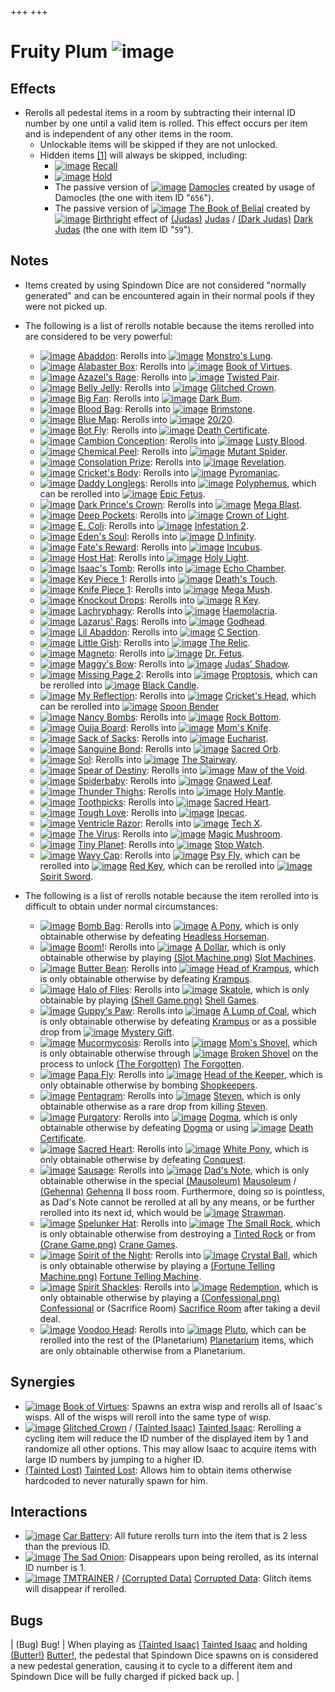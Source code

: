 +++
+++

 # Fruity Plum ![image](/image/Fruity_Plum.png) 


Effects
---------


* Rerolls all pedestal items in a room by subtracting their internal ID number by one until a valid item is rolled. This effect occurs per item and is independent of any other items in the room.
	+ Unlockable items will be skipped if they are not unlocked.
	+ Hidden items [[1]](#cite_note-1) will always be skipped, including:
		- [![image](/image/Recall.png)](/wiki/Recall "Recall") [Recall](/wiki/Recall "Recall")
		- [![image](/image/Hold.png)](/wiki/Hold "Hold") [Hold](/wiki/Hold "Hold")
		- The passive version of [![image](/image/Damocles.png)](/wiki/Damocles "Damocles") [Damocles](/wiki/Damocles "Damocles") created by usage of Damocles (the one with item ID "`656`").
		- The passive version of [![image](/image/The_Book_of_Belial.png)](/wiki/The_Book_of_Belial "The Book of Belial") [The Book of Belial](/wiki/The_Book_of_Belial "The Book of Belial") created by [![image](/image/Birthright.png)](/wiki/Birthright "Birthright") [Birthright](/wiki/Birthright "Birthright") effect of  [(Judas)](/wiki/Judas "Judas") [Judas](/wiki/Judas "Judas") /  [(Dark Judas)](/wiki/Dark_Judas "Dark Judas") [Dark Judas](/wiki/Dark_Judas "Dark Judas") (the one with item ID "`59`").


Notes
-------


* Items created by using Spindown Dice are not considered "normally generated" and can be encountered again in their normal pools if they were not picked up.
* The following is a list of rerolls notable because the items rerolled into are considered to be very powerful:
	+ [![image](/image/Abaddon.png)](/wiki/Abaddon "Abaddon") [Abaddon](/wiki/Abaddon "Abaddon"): Rerolls into [![image](/image/Monstro%27s_Lung.png)](/wiki/Monstro%27s_Lung "Monstro's Lung") [Monstro's Lung](/wiki/Monstro%27s_Lung "Monstro's Lung").
	+ [![image](/image/Alabaster_Box.png)](/wiki/Alabaster_Box "Alabaster Box") [Alabaster Box](/wiki/Alabaster_Box "Alabaster Box"): Rerolls into [![image](/image/Book_of_Virtues.png)](/wiki/Book_of_Virtues "Book of Virtues") [Book of Virtues](/wiki/Book_of_Virtues "Book of Virtues").
	+ [![image](/image/Azazel%27s_Rage.png)](/wiki/Azazel%27s_Rage "Azazel's Rage") [Azazel's Rage](/wiki/Azazel%27s_Rage "Azazel's Rage"): Rerolls into [![image](/image/Twisted_Pair.png)](/wiki/Twisted_Pair "Twisted Pair") [Twisted Pair](/wiki/Twisted_Pair "Twisted Pair").
	+ [![image](/image/Belly_Jelly.png)](/wiki/Belly_Jelly "Belly Jelly") [Belly Jelly](/wiki/Belly_Jelly "Belly Jelly"): Rerolls into [![image](/image/Glitched_Crown.png)](/wiki/Glitched_Crown "Glitched Crown") [Glitched Crown](/wiki/Glitched_Crown "Glitched Crown").
	+ [![image](/image/Big_Fan.png)](/wiki/Big_Fan "Big Fan") [Big Fan](/wiki/Big_Fan "Big Fan"): Rerolls into [![image](/image/Dark_Bum.png)](/wiki/Dark_Bum "Dark Bum") [Dark Bum](/wiki/Dark_Bum "Dark Bum").
	+ [![image](/image/Blood_Bag.png)](/wiki/Blood_Bag "Blood Bag") [Blood Bag](/wiki/Blood_Bag "Blood Bag"): Rerolls into [![image](/image/Brimstone.png)](/wiki/Brimstone "Brimstone") [Brimstone](/wiki/Brimstone "Brimstone").
	+ [![image](/image/Blue_Map.png)](/wiki/Blue_Map "Blue Map") [Blue Map](/wiki/Blue_Map "Blue Map"): Rerolls into [![image](/image/20/20.png)](/wiki/20/20 "20/20") [20/20](/wiki/20/20 "20/20").
	+ [![image](/image/Bot_Fly.png)](/wiki/Bot_Fly "Bot Fly") [Bot Fly](/wiki/Bot_Fly "Bot Fly"): Rerolls into [![image](/image/Death_Certificate.png)](/wiki/Death_Certificate "Death Certificate") [Death Certificate](/wiki/Death_Certificate "Death Certificate").
	+ [![image](/image/Cambion_Conception.png)](/wiki/Cambion_Conception "Cambion Conception") [Cambion Conception](/wiki/Cambion_Conception "Cambion Conception"): Rerolls into [![image](/image/Lusty_Blood.png)](/wiki/Lusty_Blood "Lusty Blood") [Lusty Blood](/wiki/Lusty_Blood "Lusty Blood").
	+ [![image](/image/Chemical_Peel.png)](/wiki/Chemical_Peel "Chemical Peel") [Chemical Peel](/wiki/Chemical_Peel "Chemical Peel"): Rerolls into [![image](/image/Mutant_Spider.png)](/wiki/Mutant_Spider "Mutant Spider") [Mutant Spider](/wiki/Mutant_Spider "Mutant Spider").
	+ [![image](/image/Consolation_Prize.png)](/wiki/Consolation_Prize "Consolation Prize") [Consolation Prize](/wiki/Consolation_Prize "Consolation Prize"): Rerolls into [![image](/image/Revelation.png)](/wiki/Revelation "Revelation") [Revelation](/wiki/Revelation "Revelation").
	+ [![image](/image/Cricket%27s_Body.png)](/wiki/Cricket%27s_Body "Cricket's Body") [Cricket's Body](/wiki/Cricket%27s_Body "Cricket's Body"): Rerolls into [![image](/image/Pyromaniac.png)](/wiki/Pyromaniac "Pyromaniac") [Pyromaniac](/wiki/Pyromaniac "Pyromaniac").
	+ [![image](/image/Daddy_Longlegs.png)](/wiki/Daddy_Longlegs "Daddy Longlegs") [Daddy Longlegs](/wiki/Daddy_Longlegs "Daddy Longlegs"): Rerolls into [![image](/image/Polyphemus.png)](/wiki/Polyphemus "Polyphemus") [Polyphemus](/wiki/Polyphemus "Polyphemus"), which can be rerolled into [![image](/image/Epic_Fetus.png)](/wiki/Epic_Fetus "Epic Fetus") [Epic Fetus](/wiki/Epic_Fetus "Epic Fetus").
	+ [![image](/image/Dark_Prince%27s_Crown.png)](/wiki/Dark_Prince%27s_Crown "Dark Prince's Crown") [Dark Prince's Crown](/wiki/Dark_Prince%27s_Crown "Dark Prince's Crown"): Rerolls into [![image](/image/Mega_Blast.png)](/wiki/Mega_Blast "Mega Blast") [Mega Blast](/wiki/Mega_Blast "Mega Blast").
	+ [![image](/image/Deep_Pockets.png)](/wiki/Deep_Pockets "Deep Pockets") [Deep Pockets](/wiki/Deep_Pockets "Deep Pockets"): Rerolls into [![image](/image/Crown_of_Light.png)](/wiki/Crown_of_Light "Crown of Light") [Crown of Light](/wiki/Crown_of_Light "Crown of Light").
	+ [![image](/image/E._Coli.png)](/wiki/E._Coli "E. Coli") [E. Coli](/wiki/E._Coli "E. Coli"): Rerolls into [![image](/image/Infestation_2.png)](/wiki/Infestation_2 "Infestation 2") [Infestation 2](/wiki/Infestation_2 "Infestation 2").
	+ [![image](/image/Eden%27s_Soul.png)](/wiki/Eden%27s_Soul "Eden's Soul") [Eden's Soul](/wiki/Eden%27s_Soul "Eden's Soul"): Rerolls into [![image](/image/D_Infinity.png)](/wiki/D_Infinity "D Infinity") [D Infinity](/wiki/D_Infinity "D Infinity").
	+ [![image](/image/Fate%27s_Reward.png)](/wiki/Fate%27s_Reward "Fate's Reward") [Fate's Reward](/wiki/Fate%27s_Reward "Fate's Reward"): Rerolls into [![image](/image/Incubus.png)](/wiki/Incubus "Incubus") [Incubus](/wiki/Incubus "Incubus").
	+ [![image](/image/Host_Hat.png)](/wiki/Host_Hat "Host Hat") [Host Hat](/wiki/Host_Hat "Host Hat"): Rerolls into [![image](/image/Holy_Light.png)](/wiki/Holy_Light "Holy Light") [Holy Light](/wiki/Holy_Light "Holy Light").
	+ [![image](/image/Isaac%27s_Tomb.png)](/wiki/Isaac%27s_Tomb "Isaac's Tomb") [Isaac's Tomb](/wiki/Isaac%27s_Tomb "Isaac's Tomb"): Rerolls into [![image](/image/Echo_Chamber.png)](/wiki/Echo_Chamber "Echo Chamber") [Echo Chamber](/wiki/Echo_Chamber "Echo Chamber").
	+ [![image](/image/Key_Piece_1.png)](/wiki/Key_Piece_1 "Key Piece 1") [Key Piece 1](/wiki/Key_Piece_1 "Key Piece 1"): Rerolls into [![image](/image/Death%27s_Touch.png)](/wiki/Death%27s_Touch "Death's Touch") [Death's Touch](/wiki/Death%27s_Touch "Death's Touch").
	+ [![image](/image/Knife_Piece_1.png)](/wiki/Knife_Piece_1 "Knife Piece 1") [Knife Piece 1](/wiki/Knife_Piece_1 "Knife Piece 1"): Rerolls into [![image](/image/Mega_Mush.png)](/wiki/Mega_Mush "Mega Mush") [Mega Mush](/wiki/Mega_Mush "Mega Mush").
	+ [![image](/image/Knockout_Drops.png)](/wiki/Knockout_Drops "Knockout Drops") [Knockout Drops](/wiki/Knockout_Drops "Knockout Drops"): Rerolls into [![image](/image/R_Key.png)](/wiki/R_Key "R Key") [R Key](/wiki/R_Key "R Key").
	+ [![image](/image/Lachryphagy.png)](/wiki/Lachryphagy "Lachryphagy") [Lachryphagy](/wiki/Lachryphagy "Lachryphagy"): Rerolls into [![image](/image/Haemolacria.png)](/wiki/Haemolacria "Haemolacria") [Haemolacria](/wiki/Haemolacria "Haemolacria").
	+ [![image](/image/Lazarus%27_Rags.png)](/wiki/Lazarus%27_Rags "Lazarus' Rags") [Lazarus' Rags](/wiki/Lazarus%27_Rags "Lazarus' Rags"): Rerolls into [![image](/image/Godhead.png)](/wiki/Godhead "Godhead") [Godhead](/wiki/Godhead "Godhead").
	+ [![image](/image/Lil_Abaddon.png)](/wiki/Lil_Abaddon "Lil Abaddon") [Lil Abaddon](/wiki/Lil_Abaddon "Lil Abaddon"): Rerolls into [![image](/image/C_Section.png)](/wiki/C_Section "C Section") [C Section](/wiki/C_Section "C Section").
	+ [![image](/image/Little_Gish.png)](/wiki/Little_Gish "Little Gish") [Little Gish](/wiki/Little_Gish "Little Gish"): Rerolls into [![image](/image/The_Relic.png)](/wiki/The_Relic "The Relic") [The Relic](/wiki/The_Relic "The Relic").
	+ [![image](/image/Magneto.png)](/wiki/Magneto "Magneto") [Magneto](/wiki/Magneto "Magneto"): Rerolls into [![image](/image/Dr._Fetus.png)](/wiki/Dr._Fetus "Dr. Fetus") [Dr. Fetus](/wiki/Dr._Fetus "Dr. Fetus").
	+ [![image](/image/Maggy%27s_Bow.png)](/wiki/Maggy%27s_Bow "Maggy's Bow") [Maggy's Bow](/wiki/Maggy%27s_Bow "Maggy's Bow"): Rerolls into [![image](/image/Judas%27_Shadow.png)](/wiki/Judas%27_Shadow "Judas' Shadow") [Judas' Shadow](/wiki/Judas%27_Shadow "Judas' Shadow").
	+ [![image](/image/Missing_Page_2.png)](/wiki/Missing_Page_2 "Missing Page 2") [Missing Page 2](/wiki/Missing_Page_2 "Missing Page 2"): Rerolls into [![image](/image/Proptosis.png)](/wiki/Proptosis "Proptosis") [Proptosis](/wiki/Proptosis "Proptosis"), which can be rerolled into [![image](/image/Black_Candle.png)](/wiki/Black_Candle "Black Candle") [Black Candle](/wiki/Black_Candle "Black Candle").
	+ [![image](/image/My_Reflection.png)](/wiki/My_Reflection "My Reflection") [My Reflection](/wiki/My_Reflection "My Reflection"): Rerolls into [![image](/image/Cricket%27s_Head.png)](/wiki/Cricket%27s_Head "Cricket's Head") [Cricket's Head](/wiki/Cricket%27s_Head "Cricket's Head"), which can be rerolled into [![image](/image/Spoon_Bender.png)](/wiki/Spoon_Bender "Spoon Bender") [Spoon Bender](/wiki/Spoon_Bender "Spoon Bender")
	+ [![image](/image/Nancy_Bombs.png)](/wiki/Nancy_Bombs "Nancy Bombs") [Nancy Bombs](/wiki/Nancy_Bombs "Nancy Bombs"): Rerolls into [![image](/image/Rock_Bottom.png)](/wiki/Rock_Bottom "Rock Bottom") [Rock Bottom](/wiki/Rock_Bottom "Rock Bottom").
	+ [![image](/image/Ouija_Board.png)](/wiki/Ouija_Board "Ouija Board") [Ouija Board](/wiki/Ouija_Board "Ouija Board"): Rerolls into [![image](/image/Mom%27s_Knife.png)](/wiki/Mom%27s_Knife "Mom's Knife") [Mom's Knife](/wiki/Mom%27s_Knife "Mom's Knife").
	+ [![image](/image/Sack_of_Sacks.png)](/wiki/Sack_of_Sacks "Sack of Sacks") [Sack of Sacks](/wiki/Sack_of_Sacks "Sack of Sacks"): Rerolls into [![image](/image/Eucharist.png)](/wiki/Eucharist "Eucharist") [Eucharist](/wiki/Eucharist "Eucharist").
	+ [![image](/image/Sanguine_Bond.png)](/wiki/Sanguine_Bond "Sanguine Bond") [Sanguine Bond](/wiki/Sanguine_Bond "Sanguine Bond"): Rerolls into [![image](/image/Sacred_Orb.png)](/wiki/Sacred_Orb "Sacred Orb") [Sacred Orb](/wiki/Sacred_Orb "Sacred Orb").
	+ [![image](/image/Sol.png)](/wiki/Sol "Sol") [Sol](/wiki/Sol "Sol"): Rerolls into [![image](/image/The_Stairway.png)](/wiki/The_Stairway "The Stairway") [The Stairway](/wiki/The_Stairway "The Stairway").
	+ [![image](/image/Spear_of_Destiny.png)](/wiki/Spear_of_Destiny "Spear of Destiny") [Spear of Destiny](/wiki/Spear_of_Destiny "Spear of Destiny"): Rerolls into [![image](/image/Maw_of_the_Void.png)](/wiki/Maw_of_the_Void "Maw of the Void") [Maw of the Void](/wiki/Maw_of_the_Void "Maw of the Void").
	+ [![image](/image/Spiderbaby.png)](/wiki/Spiderbaby "Spiderbaby") [Spiderbaby](/wiki/Spiderbaby "Spiderbaby"): Rerolls into [![image](/image/Gnawed_Leaf.png)](/wiki/Gnawed_Leaf "Gnawed Leaf") [Gnawed Leaf](/wiki/Gnawed_Leaf "Gnawed Leaf").
	+ [![image](/image/Thunder_Thighs.png)](/wiki/Thunder_Thighs "Thunder Thighs") [Thunder Thighs](/wiki/Thunder_Thighs "Thunder Thighs"): Rerolls into [![image](/image/Holy_Mantle.png)](/wiki/Holy_Mantle "Holy Mantle") [Holy Mantle](/wiki/Holy_Mantle "Holy Mantle").
	+ [![image](/image/Toothpicks.png)](/wiki/Toothpicks "Toothpicks") [Toothpicks](/wiki/Toothpicks "Toothpicks"): Rerolls into [![image](/image/Sacred_Heart.png)](/wiki/Sacred_Heart "Sacred Heart") [Sacred Heart](/wiki/Sacred_Heart "Sacred Heart").
	+ [![image](/image/Tough_Love.png)](/wiki/Tough_Love "Tough Love") [Tough Love](/wiki/Tough_Love "Tough Love"): Rerolls into [![image](/image/Ipecac.png)](/wiki/Ipecac "Ipecac") [Ipecac](/wiki/Ipecac "Ipecac").
	+ [![image](/image/Ventricle_Razor.png)](/wiki/Ventricle_Razor "Ventricle Razor") [Ventricle Razor](/wiki/Ventricle_Razor "Ventricle Razor"): Rerolls into [![image](/image/Tech_X.png)](/wiki/Tech_X "Tech X") [Tech X](/wiki/Tech_X "Tech X").
	+ [![image](/image/The_Virus.png)](/wiki/The_Virus "The Virus") [The Virus](/wiki/The_Virus "The Virus"): Rerolls into [![image](/image/Magic_Mushroom.png)](/wiki/Magic_Mushroom "Magic Mushroom") [Magic Mushroom](/wiki/Magic_Mushroom "Magic Mushroom").
	+ [![image](/image/Tiny_Planet.png)](/wiki/Tiny_Planet "Tiny Planet") [Tiny Planet](/wiki/Tiny_Planet "Tiny Planet"): Rerolls into [![image](/image/Stop_Watch.png)](/wiki/Stop_Watch "Stop Watch") [Stop Watch](/wiki/Stop_Watch "Stop Watch").
	+ [![image](/image/Wavy_Cap.png)](/wiki/Wavy_Cap "Wavy Cap") [Wavy Cap](/wiki/Wavy_Cap "Wavy Cap"): Rerolls into [![image](/image/Psy_Fly.png)](/wiki/Psy_Fly "Psy Fly") [Psy Fly](/wiki/Psy_Fly "Psy Fly"), which can be rerolled into [![image](/image/Red_Key.png)](/wiki/Red_Key "Red Key") [Red Key](/wiki/Red_Key "Red Key"), which can be rerolled into [![image](/image/Spirit_Sword.png)](/wiki/Spirit_Sword "Spirit Sword") [Spirit Sword](/wiki/Spirit_Sword "Spirit Sword").


* The following is a list of rerolls notable because the item rerolled into is difficult to obtain under normal circumstances:
	+ [![image](/image/Bomb_Bag.png)](/wiki/Bomb_Bag "Bomb Bag") [Bomb Bag](/wiki/Bomb_Bag "Bomb Bag"): Rerolls into [![image](/image/A_Pony.png)](/wiki/A_Pony "A Pony") [A Pony](/wiki/A_Pony "A Pony"), which is only obtainable otherwise by defeating [Headless Horseman](/wiki/Headless_Horseman "Headless Horseman").
	+ [![image](/image/Boom!.png)](/wiki/Boom! "Boom!") [Boom!](/wiki/Boom! "Boom!"): Rerolls into [![image](/image/A_Dollar.png)](/wiki/A_Dollar "A Dollar") [A Dollar](/wiki/A_Dollar "A Dollar"), which is only obtainable otherwise by playing [(Slot Machine.png)](https://static.wikia.nocookie.net/bindingofisaacre_gamepedia/images/f/fe/Slot_Machine.png/revision/latest?cb=20210825012434) [Slot Machines](/wiki/Machines#Slot_Machine "Machines").
	+ [![image](/image/Butter_Bean.png)](/wiki/Butter_Bean "Butter Bean") [Butter Bean](/wiki/Butter_Bean "Butter Bean"): Rerolls into [![image](/image/Head_of_Krampus.png)](/wiki/Head_of_Krampus "Head of Krampus") [Head of Krampus](/wiki/Head_of_Krampus "Head of Krampus"), which is only obtainable otherwise by defeating [Krampus](/wiki/Krampus "Krampus").
	+ [![image](/image/Halo_of_Flies.png)](/wiki/Halo_of_Flies "Halo of Flies") [Halo of Flies](/wiki/Halo_of_Flies "Halo of Flies"): Rerolls into [![image](/image/Skatole.png)](/wiki/Skatole "Skatole") [Skatole](/wiki/Skatole "Skatole"), which is only obtainable by playing [(Shell Game.png)](https://static.wikia.nocookie.net/bindingofisaacre_gamepedia/images/0/01/Shell_Game.png/revision/latest?cb=20210825012352) [Shell Games](/wiki/Beggar#Shell_Game "Beggar").
	+ [![image](/image/Guppy%27s_Paw.png)](/wiki/Guppy%27s_Paw "Guppy's Paw") [Guppy's Paw](/wiki/Guppy%27s_Paw "Guppy's Paw"): Rerolls into [![image](/image/A_Lump_of_Coal.png)](/wiki/A_Lump_of_Coal "A Lump of Coal") [A Lump of Coal](/wiki/A_Lump_of_Coal "A Lump of Coal"), which is only obtainable otherwise by defeating [Krampus](/wiki/Krampus "Krampus") or as a possible drop from [![image](/image/Mystery_Gift.png)](/wiki/Mystery_Gift "Mystery Gift") [Mystery Gift](/wiki/Mystery_Gift "Mystery Gift").
	+ [![image](/image/Mucormycosis.png)](/wiki/Mucormycosis "Mucormycosis") [Mucormycosis](/wiki/Mucormycosis "Mucormycosis"): Rerolls into [![image](/image/Mom%27s_Shovel.png)](/wiki/Mom%27s_Shovel "Mom's Shovel") [Mom's Shovel](/wiki/Mom%27s_Shovel "Mom's Shovel"), which is only obtainable otherwise through [![image](/image/Broken_Shovel.png)](/wiki/Broken_Shovel "Broken Shovel") [Broken Shovel](/wiki/Broken_Shovel "Broken Shovel") on the process to unlock  [(The Forgotten)](/wiki/The_Forgotten "The Forgotten") [The Forgotten](/wiki/The_Forgotten "The Forgotten").
	+ [![image](/image/Papa_Fly.png)](/wiki/Papa_Fly "Papa Fly") [Papa Fly](/wiki/Papa_Fly "Papa Fly"): Rerolls into [![image](/image/Head_of_the_Keeper.png)](/wiki/Head_of_the_Keeper "Head of the Keeper") [Head of the Keeper](/wiki/Head_of_the_Keeper "Head of the Keeper"), which is only obtainable otherwise by bombing [Shopkeepers](/wiki/Shopkeeper "Shopkeeper").
	+ [![image](/image/Pentagram.png)](/wiki/Pentagram "Pentagram") [Pentagram](/wiki/Pentagram "Pentagram"): Rerolls into [![image](/image/Steven_(Item).png)](/wiki/Steven_(Item) "Steven") [Steven](/wiki/Steven_(Item) "Steven (Item)"), which is only obtainable otherwise as a rare drop from killing [Steven](/wiki/Steven "Steven").
	+ [![image](/image/Purgatory.png)](/wiki/Purgatory "Purgatory") [Purgatory](/wiki/Purgatory "Purgatory"): Rerolls into [![image](/image/Dogma_(Item).png)](/wiki/Dogma_(Item) "Dogma") [Dogma](/wiki/Dogma_(Item) "Dogma (Item)"), which is only obtainable otherwise by defeating [Dogma](/wiki/Dogma "Dogma") or using [![image](/image/Death_Certificate.png)](/wiki/Death_Certificate "Death Certificate") [Death Certificate](/wiki/Death_Certificate "Death Certificate").
	+ [![image](/image/Sacred_Heart.png)](/wiki/Sacred_Heart "Sacred Heart") [Sacred Heart](/wiki/Sacred_Heart "Sacred Heart"): Rerolls into [![image](/image/White_Pony.png)](/wiki/White_Pony "White Pony") [White Pony](/wiki/White_Pony "White Pony"), which is only obtainable otherwise by defeating [Conquest](/wiki/Conquest "Conquest").
	+ [![image](/image/Sausage.png)](/wiki/Sausage "Sausage") [Sausage](/wiki/Sausage "Sausage"): Rerolls into [![image](/image/Dad%27s_Note.png)](/wiki/Dad%27s_Note "Dad's Note") [Dad's Note](/wiki/Dad%27s_Note "Dad's Note"), which is only obtainable otherwise in the special [(Mausoleum)](/wiki/Mausoleum "Mausoleum") [Mausoleum](/wiki/Mausoleum "Mausoleum") / [(Gehenna)](/wiki/Gehenna "Gehenna") [Gehenna](/wiki/Gehenna "Gehenna") II boss room. Furthermore, doing so is pointless, as Dad's Note cannot be rerolled at all by any means, or be further rerolled into its next id, which would be [![image](/image/Strawman.png)](/wiki/Strawman "Strawman") [Strawman](/wiki/Strawman "Strawman").
	+ [![image](/image/Spelunker_Hat.png)](/wiki/Spelunker_Hat "Spelunker Hat") [Spelunker Hat](/wiki/Spelunker_Hat "Spelunker Hat"): Rerolls into [![image](/image/The_Small_Rock.png)](/wiki/The_Small_Rock "The Small Rock") [The Small Rock](/wiki/The_Small_Rock "The Small Rock"), which is only obtainable otherwise from destroying a [Tinted Rock](/wiki/Tinted_Rock "Tinted Rock") or from [(Crane Game.png)](https://static.wikia.nocookie.net/bindingofisaacre_gamepedia/images/f/f0/Crane_Game.png/revision/latest?cb=20211016154210) [Crane Games](/wiki/Machines#Crane_Game "Machines").
	+ [![image](/image/Spirit_of_the_Night.png)](/wiki/Spirit_of_the_Night "Spirit of the Night") [Spirit of the Night](/wiki/Spirit_of_the_Night "Spirit of the Night"): Rerolls into [![image](/image/Crystal_Ball.png)](/wiki/Crystal_Ball "Crystal Ball") [Crystal Ball](/wiki/Crystal_Ball "Crystal Ball"), which is only obtainable otherwise by playing a [(Fortune Telling Machine.png)](https://static.wikia.nocookie.net/bindingofisaacre_gamepedia/images/c/c6/Fortune_Telling_Machine.png/revision/latest?cb=20210821120636) [Fortune Telling Machine](/wiki/Machines#Fortune_Telling_Machine "Machines").
	+ [![image](/image/Spirit_Shackles.png)](/wiki/Spirit_Shackles "Spirit Shackles") [Spirit Shackles](/wiki/Spirit_Shackles "Spirit Shackles"): Rerolls into [![image](/image/Redemption.png)](/wiki/Redemption "Redemption") [Redemption](/wiki/Redemption "Redemption"), which is only obtainable otherwise by playing a [(Confessional.png)](https://static.wikia.nocookie.net/bindingofisaacre_gamepedia/images/1/1d/Confessional.png/revision/latest?cb=20210824103001) [Confessional](/wiki/Machines#Confessional "Machines") or (Sacrifice Room) [Sacrifice Room](/wiki/Sacrifice_Room "Sacrifice Room") after taking a devil deal.
	+ [![image](/image/Voodoo_Head.png)](/wiki/Voodoo_Head "Voodoo Head") [Voodoo Head](/wiki/Voodoo_Head "Voodoo Head"): Rerolls into [![image](/image/Pluto.png)](/wiki/Pluto "Pluto") [Pluto](/wiki/Pluto "Pluto"), which can be rerolled into the rest of the (Planetarium) [Planetarium](/wiki/Planetarium "Planetarium") items, which are only obtainable otherwise from a Planetarium.


Synergies
-----------


* [![image](/image/Book_of_Virtues.png)](/wiki/Book_of_Virtues "Book of Virtues") [Book of Virtues](/wiki/Book_of_Virtues "Book of Virtues"): Spawns an extra wisp and rerolls all of Isaac's wisps. All of the wisps will reroll into the same type of wisp.
* [![image](/image/Glitched_Crown.png)](/wiki/Glitched_Crown "Glitched Crown") [Glitched Crown](/wiki/Glitched_Crown "Glitched Crown") /  [(Tainted Isaac)](/wiki/Tainted_Isaac "Tainted Isaac") [Tainted Isaac](/wiki/Tainted_Isaac "Tainted Isaac"): Rerolling a cycling item will reduce the ID number of the displayed item by 1 and randomize all other options. This may allow Isaac to acquire items with large ID numbers by jumping to a higher ID.
* [(Tainted Lost)](/wiki/Tainted_Lost "Tainted Lost") [Tainted Lost](/wiki/Tainted_Lost "Tainted Lost"): Allows him to obtain items otherwise hardcoded to never naturally spawn for him.


Interactions
--------------


* [![image](/image/Car_Battery.png)](/wiki/Car_Battery "Car Battery") [Car Battery](/wiki/Car_Battery "Car Battery"): All future rerolls turn into the item that is 2 less than the previous ID.
* [![image](/image/The_Sad_Onion.png)](/wiki/The_Sad_Onion "The Sad Onion") [The Sad Onion](/wiki/The_Sad_Onion "The Sad Onion"): Disappears upon being rerolled, as its internal ID number is 1.
* [![image](/image/TMTRAINER.png)](/wiki/TMTRAINER "TMTRAINER") [TMTRAINER](/wiki/TMTRAINER "TMTRAINER") / [(Corrupted Data)](/wiki/Corrupted_Data "Corrupted Data") [Corrupted Data](/wiki/Corrupted_Data "Corrupted Data"): Glitch items will disappear if rerolled.


Bugs
------




| (Bug) Bug!
 | When playing as  [(Tainted Isaac)](/wiki/Tainted_Isaac "Tainted Isaac") [Tainted Isaac](/wiki/Tainted_Isaac "Tainted Isaac") and holding [(Butter!)](/wiki/Butter! "Butter!") [Butter!](/wiki/Butter! "Butter!"), the pedestal that Spindown Dice spawns on is considered a new pedestal generation, causing it to cycle to a different item and Spindown Dice will be fully charged if picked back up.
 |


